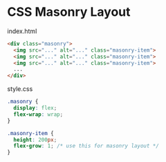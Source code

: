 # CSS Masonry Layout

index.html

```html
<div class="masonry">
  <img src="..." alt="..." class="masonry-item">
  <img src="..." alt="..." class="masonry-item">
  <img src="..." alt="..." class="masonry-item">
  ...
</div>
```

style.css

```css
.masonry {
  display: flex;
  flex-wrap: wrap;
}

.masonry-item {
  height: 200px;
  flex-grow: 1; /* use this for masonry layout */
}
```
